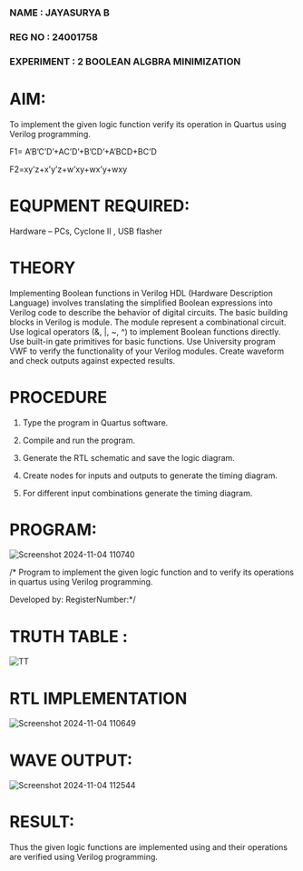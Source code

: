 ### NAME : JAYASURYA B
### REG NO : 24001758
### EXPERIMENT : 2 BOOLEAN ALGBRA MINIMIZATION

# AIM:

To implement the given logic function verify its operation in Quartus using Verilog programming.

F1= A’B’C’D’+AC’D’+B’CD’+A’BCD+BC’D 

F2=xy’z+x’y’z+w’xy+wx’y+wxy

# EQUPMENT REQUIRED:

Hardware – PCs, Cyclone II , USB flasher


# THEORY
Implementing Boolean functions in Verilog HDL (Hardware Description Language) involves translating the simplified Boolean expressions into Verilog code to describe the behavior of digital circuits. The basic building blocks in Verilog is module. The module represent a combinational circuit. Use logical operators (&, |, ~, ^) to implement Boolean functions directly. Use built-in gate primitives for basic functions. Use University program VWF to verify the functionality of your Verilog modules. Create waveform and check outputs against expected results.


# PROCEDURE

1.	Type the program in Quartus software.

2.	Compile and run the program.

3.	Generate the RTL schematic and save the logic diagram.

4.	Create nodes for inputs and outputs to generate the timing diagram.

5.	For different input combinations generate the timing diagram.


# PROGRAM:

![Screenshot 2024-11-04 110740](https://github.com/user-attachments/assets/4ea7df3d-97cf-4935-93bb-7a3291cff419)

/* Program to implement the given logic function and to verify its operations in quartus using Verilog programming. 

Developed by: RegisterNumber:*/

# TRUTH TABLE :

![TT](https://github.com/user-attachments/assets/42998984-5bb3-495a-af90-14f8bdda9563)

# RTL IMPLEMENTATION  

![Screenshot 2024-11-04 110649](https://github.com/user-attachments/assets/f4f66f2f-10ec-4dd2-a1f2-ac238da49926)

# WAVE OUTPUT:

![Screenshot 2024-11-04 112544](https://github.com/user-attachments/assets/e90302e5-48d7-4eed-93df-e42f3692bd11)


# RESULT:

Thus the given logic functions are implemented using and their operations are verified using Verilog programming.

